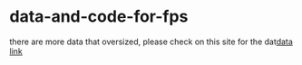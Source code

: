 # data-and-code-for-fps

there are more data that oversized, please check on this site for the dat[data link](https://drive.google.com/drive/folders/1Qu7oPUNQkYPxbC_eWwcLygtuGywIMhM1?usp=sharing)

